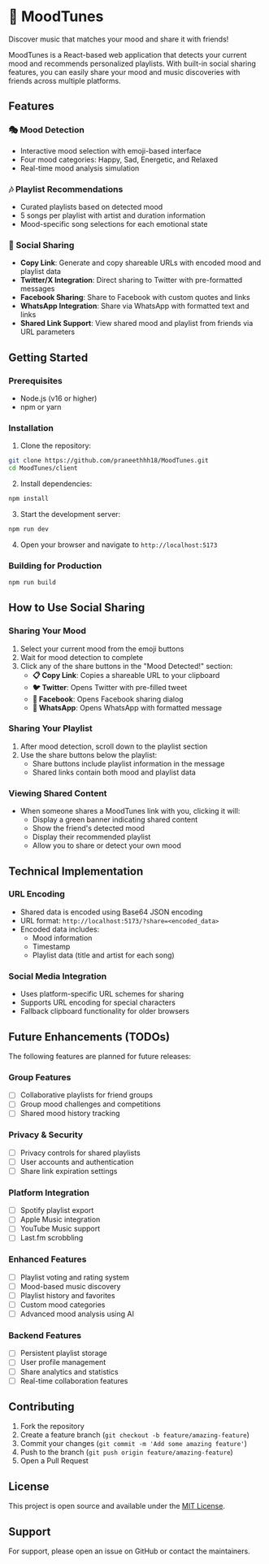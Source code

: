 # 🎵 MoodTunes

Discover music that matches your mood and share it with friends!

MoodTunes is a React-based web application that detects your current mood and recommends personalized playlists. With built-in social sharing features, you can easily share your mood and music discoveries with friends across multiple platforms.

## Features

### 🎭 Mood Detection
- Interactive mood selection with emoji-based interface
- Four mood categories: Happy, Sad, Energetic, and Relaxed
- Real-time mood analysis simulation

### 🎶 Playlist Recommendations
- Curated playlists based on detected mood
- 5 songs per playlist with artist and duration information
- Mood-specific song selections for each emotional state

### 📱 Social Sharing
- **Copy Link**: Generate and copy shareable URLs with encoded mood and playlist data
- **Twitter/X Integration**: Direct sharing to Twitter with pre-formatted messages
- **Facebook Sharing**: Share to Facebook with custom quotes and links
- **WhatsApp Integration**: Share via WhatsApp with formatted text and links
- **Shared Link Support**: View shared mood and playlist from friends via URL parameters

## Getting Started

### Prerequisites
- Node.js (v16 or higher)
- npm or yarn

### Installation

1. Clone the repository:
```bash
git clone https://github.com/praneethhh18/MoodTunes.git
cd MoodTunes/client
```

2. Install dependencies:
```bash
npm install
```

3. Start the development server:
```bash
npm run dev
```

4. Open your browser and navigate to `http://localhost:5173`

### Building for Production

```bash
npm run build
```

## How to Use Social Sharing

### Sharing Your Mood
1. Select your current mood from the emoji buttons
2. Wait for mood detection to complete
3. Click any of the share buttons in the "Mood Detected!" section:
   - **📋 Copy Link**: Copies a shareable URL to your clipboard
   - **🐦 Twitter**: Opens Twitter with pre-filled tweet
   - **📘 Facebook**: Opens Facebook sharing dialog
   - **💬 WhatsApp**: Opens WhatsApp with formatted message

### Sharing Your Playlist
1. After mood detection, scroll down to the playlist section
2. Use the share buttons below the playlist:
   - Share buttons include playlist information in the message
   - Shared links contain both mood and playlist data

### Viewing Shared Content
- When someone shares a MoodTunes link with you, clicking it will:
  - Display a green banner indicating shared content
  - Show the friend's detected mood
  - Display their recommended playlist
  - Allow you to share or detect your own mood

## Technical Implementation

### URL Encoding
- Shared data is encoded using Base64 JSON encoding
- URL format: `http://localhost:5173/?share=<encoded_data>`
- Encoded data includes:
  - Mood information
  - Timestamp
  - Playlist data (title and artist for each song)

### Social Media Integration
- Uses platform-specific URL schemes for sharing
- Supports URL encoding for special characters
- Fallback clipboard functionality for older browsers

## Future Enhancements (TODOs)

The following features are planned for future releases:

### Group Features
- [ ] Collaborative playlists for friend groups
- [ ] Group mood challenges and competitions
- [ ] Shared mood history tracking

### Privacy & Security
- [ ] Privacy controls for shared playlists
- [ ] User accounts and authentication
- [ ] Share link expiration settings

### Platform Integration
- [ ] Spotify playlist export
- [ ] Apple Music integration
- [ ] YouTube Music support
- [ ] Last.fm scrobbling

### Enhanced Features
- [ ] Playlist voting and rating system
- [ ] Mood-based music discovery
- [ ] Playlist history and favorites
- [ ] Custom mood categories
- [ ] Advanced mood analysis using AI

### Backend Features
- [ ] Persistent playlist storage
- [ ] User profile management
- [ ] Share analytics and statistics
- [ ] Real-time collaboration features

## Contributing

1. Fork the repository
2. Create a feature branch (`git checkout -b feature/amazing-feature`)
3. Commit your changes (`git commit -m 'Add some amazing feature'`)
4. Push to the branch (`git push origin feature/amazing-feature`)
5. Open a Pull Request

## License

This project is open source and available under the [MIT License](LICENSE).

## Support

For support, please open an issue on GitHub or contact the maintainers.